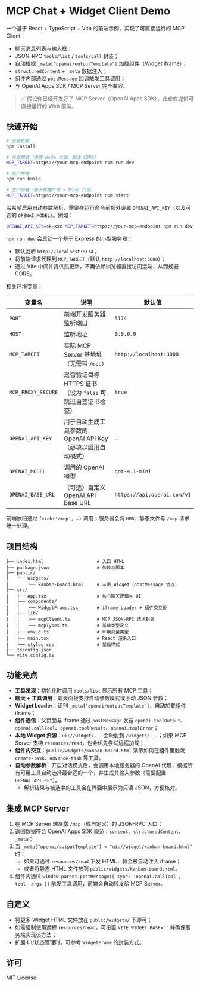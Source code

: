 # MCP Chat + Widget Client Demo

一个基于 React + TypeScript + Vite 的前端示例，实现了可直接运行的 MCP Client：

- 聊天消息列表与输入框；
- JSON-RPC `tools/list` / `tools/call` 封装；
- 自动根据 `_meta["openai/outputTemplate"]` 加载组件（Widget iframe）；
- `structuredContent` + `_meta` 数据注入；
- 组件内部通过 `postMessage` 回调触发工具调用；
- 与 OpenAI Apps SDK / MCP Server 完全兼容。

> ✅ 假设你已经开发好了 MCP Server（OpenAI Apps SDK），此仓库提供可直接运行的 Web 前端。

## 快速开始

```bash
# 安装依赖
npm install

# 开发模式（内置 Node 代理，解决 CORS）
MCP_TARGET=https://your-mcp-endpoint npm run dev

# 生产构建
npm run build

# 生产部署（基于构建产物 + Node 代理）
MCP_TARGET=https://your-mcp-endpoint npm start
```

若希望启用自动参数解析，需要在运行命令前额外设置 `OPENAI_API_KEY`（以及可选的 `OPENAI_MODEL`）。例如：

```bash
OPENAI_API_KEY=sk-xxx MCP_TARGET=https://your-mcp-endpoint npm run dev
```

`npm run dev` 会启动一个基于 Express 的小型服务器：

- 默认监听 `http://localhost:5174`；
- 将前端请求代理到 `MCP_TARGET`（默认 `http://localhost:3000`）；
- 通过 Vite 中间件提供热更新，不再依赖浏览器直接访问远端，从而规避 CORS。

相关环境变量：

| 变量名 | 说明 | 默认值 |
| --- | --- | --- |
| `PORT` | 前端开发服务器监听端口 | `5174` |
| `HOST` | 监听地址 | `0.0.0.0` |
| `MCP_TARGET` | 实际 MCP Server 基地址（无需带 `/mcp`） | `http://localhost:3000` |
| `MCP_PROXY_SECURE` | 是否验证目标 HTTPS 证书（设为 `false` 可跳过自签证书检查） | `true` |
| `OPENAI_API_KEY` | 用于自动生成工具参数的 OpenAI API Key（必填以启用自动模式） | `—` |
| `OPENAI_MODEL` | 调用的 OpenAI 模型 | `gpt-4.1-mini` |
| `OPENAI_BASE_URL` | （可选）自定义 OpenAI API Base URL | `https://api.openai.com/v1` |

前端依旧通过 `fetch('/mcp', …)` 调用；服务器会将 `HMR`、静态文件与 `/mcp` 请求统一处理。

## 项目结构

```
├── index.html                    # 入口 HTML
├── package.json                  # 依赖与脚本
├── public/
│   └── widgets/
│       └── kanban-board.html     # 示例 Widget（postMessage 协议）
├── src/
│   ├── App.tsx                   # 核心聊天逻辑与 UI
│   ├── components/
│   │   └── WidgetFrame.tsx       # iframe Loader + 组件交互桥
│   ├── lib/
│   │   ├── mcpClient.ts          # MCP JSON-RPC 请求封装
│   │   └── mcpTypes.ts           # 基础类型定义
│   ├── env.d.ts                  # 环境变量类型
│   ├── main.tsx                  # React 渲染入口
│   └── styles.css                # 基础样式
├── tsconfig.json
└── vite.config.ts
```

## 功能亮点

- **工具发现**：初始化时调用 `tools/list` 显示所有 MCP 工具；
- **聊天 + 工具调用**：聊天面板支持自动参数模式或手动 JSON 参数；
- **Widget Loader**：识别 `_meta["openai/outputTemplate"]`，自动加载组件 iframe；
- **组件通信**：父页面与 iframe 通过 `postMessage` 发送 `openai.toolOutput`、`openai.callTool`、`openai.toolResult`、`openai.toolError`；
- **本地 Widget 资源**：`ui://widget/...` 会映射到 `/widgets/...`；如果 MCP Server 支持 `resources/read`，也会优先尝试远程加载；
- **组件内交互**：`public/widgets/kanban-board.html` 演示如何在组件里触发 `create-task`、`advance-task` 等工具。
- **自动参数解析**：开启对话模式后，会调用本地服务器的 OpenAI 代理，根据所有可用工具自动选择最合适的一个，并生成其输入参数（需要配置 `OPENAI_API_KEY`）。
  - 解析结果与被选中的工具会在界面中展示为只读 JSON，方便核对。

## 集成 MCP Server

1. 在 MCP Server 端暴露 `/mcp`（或自定义）的 JSON-RPC 入口；
2. 返回数据符合 OpenAI Apps SDK 规范：`content`、`structuredContent`、`_meta`；
3. 当 `_meta["openai/outputTemplate"] = "ui://widget/kanban-board.html"` 时：
   - 如果可通过 `resources/read` 下发 HTML，将会被自动注入 iframe；
   - 或者将静态 HTML 文件放到 `public/widgets/kanban-board.html`。
4. 组件内通过 `window.parent.postMessage({ type: 'openai.callTool', tool, args })` 触发工具调用，前端会自动转发给 MCP Server。

## 自定义

- 将更多 Widget HTML 文件放在 `public/widgets/` 下即可；
- 如需强制使用远程 `resources/read`，可设置 `VITE_WIDGET_BASE=''` 并确保服务端实现该方法；
- 扩展 UI/状态管理时，可参考 `WidgetFrame` 的封装方式。

## 许可

MIT License
